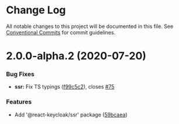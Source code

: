 # Change Log

All notable changes to this project will be documented in this file.
See [Conventional Commits](https://conventionalcommits.org) for commit guidelines.

# 2.0.0-alpha.2 (2020-07-20)


### Bug Fixes

* **ssr:** Fix TS typings ([f99c5c2](https://github.com/panz3r/react-keycloak/commit/f99c5c284bb53721ff834cb1018073479e5447f7)), closes [#75](https://github.com/panz3r/react-keycloak/issues/75)


### Features

* Add '@react-keycloak/ssr' package ([59bcaea](https://github.com/panz3r/react-keycloak/commit/59bcaea0adba45043236cfd160dc81bf9376f6e2))
